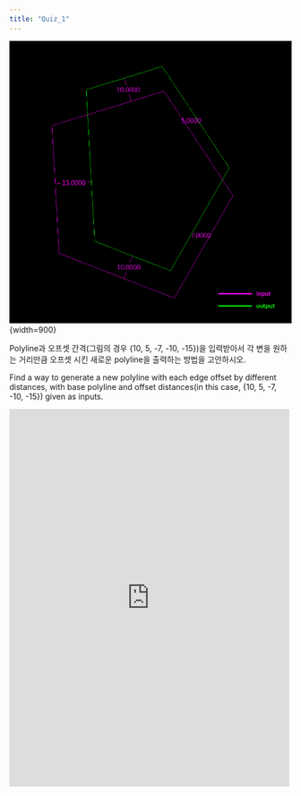 ```yaml
---
title: "Quiz_1"
---
```


![blx-quiz-1](../../../../../assets/blx-quiz/blx-quiz-1.png){width=900}

Polyline과 오프셋 간격(그림의 경우 {10, 5, -7, -10, -15})을 입력받아서 각 변을 원하는 거리만큼 오프셋 시킨 새로운 polyline을 출력하는 방법을 고안하시오.

Find a way to generate a new polyline with each edge offset by different distances, with base polyline and offset distances(in this case, {10, 5, -7, -10, -15}) given as inputs.

<iframe src="https://www.facebook.com/plugins/post.php?href=https%3A%2F%2Fwww.facebook.com%2Fphoto%2F%3Ffbid%3D514199578780259%26set%3Da.514199872113563&show_text=true&width=500&is_preview=true" width="500" height="674" style="border:none;overflow:hidden" scrolling="no" frameborder="0" allowfullscreen="true" allow="autoplay; clipboard-write; encrypted-media; picture-in-picture; web-share"></iframe>
